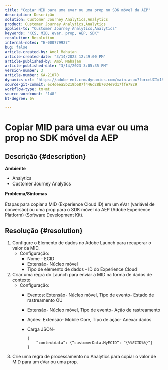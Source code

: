 ```yaml
---
title: "Copiar MID para uma evar ou uma prop no SDK móvel da AEP"
description: Descrição
solution: Customer Journey Analytics,Analytics
product: Customer Journey Analytics,Analytics
applies-to: "Customer Journey Analytics,Analytics"
keywords: "KCS, MID, evar, prop, AEP, SDK"
resolution: Resolution
internal-notes: "E-000779927"
bug: false
article-created-by: Amol Mahajan
article-created-date: "3/14/2023 12:49:00 PM"
article-published-by: Amol Mahajan
article-published-date: "3/14/2023 3:05:35 PM"
version-number: 3
article-number: KA-21070
dynamics-url: "https://adobe-ent.crm.dynamics.com/main.aspx?forceUCI=1&pagetype=entityrecord&etn=knowledgearticle&id=4ea85291-66c2-ed11-83ff-6045bd0065b6"
source-git-commit: ec4deea5b219b687f446d28b7034e9d17ffe7829
workflow-type: tm+mt
source-wordcount: '148'
ht-degree: 6%

---
```


# Copiar MID para uma evar ou uma prop no SDK móvel da AEP

## Descrição {#description}

<b>Ambiente</b>
- Analytics
- Customer Journey Analytics

<b>Problema/Sintomas</b><br><br>Etapas para copiar a MID (Experience Cloud ID) em um eVar (variável de conversão) ou uma prop para o SDK móvel da AEP (Adobe Experience Platform) (Software Development Kit).<br>

## Resolução {#resolution}


1. Configure o Elemento de dados no Adobe Launch para recuperar o valor da MID.
   - Configuração:
      - Nome - ECID
      - Extensão- Núcleo móvel
      - Tipo de elemento de dados - ID do Experience Cloud
2. Criar uma regra do Launch para enviar a MID na forma de dados de contexto
   - Configuração:
      - Eventos: Extensão- Núcleo móvel, Tipo de evento- Estado de rastreamento OU
      - Extensão- Núcleo móvel, Tipo de evento- Ação de rastreamento
      - Ações: Extensão- Mobile Core, Tipo de ação- Anexar dados
      - Carga JSON-

         ```
         {
             “contextdata”: {“customerData.MyECID”: “{%%ECID%%}”}
         }
         ```
3. Crie uma regra de processamento no Analytics para copiar o valor de MID para um eVar ou uma prop.


